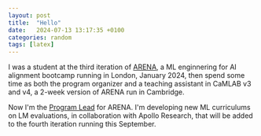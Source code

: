 ```yaml
---
layout: post
title:  "Hello"
date:   2024-07-13 13:17:35 +0100
categories: random
tags: [latex]
---
```


I was a student at the third iteration of [ARENA](https://www.arena.education/), a 
ML enginnering for AI alignment bootcamp running in London, January 2024, then spend some time as both the program organizer and a teaching assistant in CaMLAB v3 and v4, a 2-week version of ARENA run in Cambridge. 
 
Now I'm the [Program Lead](https://www.arena.education/team) for ARENA. I'm developing new ML curriculums on LM evaluations, in collaboration with Apollo Research, that will be added to the fourth iteration running this September.